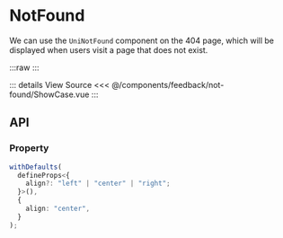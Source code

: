 <script setup lang="ts">
import ShowCase from './ShowCase.vue'
</script>

# NotFound

We can use the `UniNotFound` component on the 404 page, which will be displayed when users visit a page that does not exist.

:::raw
<ShowCase class="vp-raw" />
:::

::: details View Source
<<< @/components/feedback/not-found/ShowCase.vue
:::

## API

### Property

```ts
withDefaults(
  defineProps<{
    align?: "left" | "center" | "right";
  }>(),
  {
    align: "center",
  }
);
```
